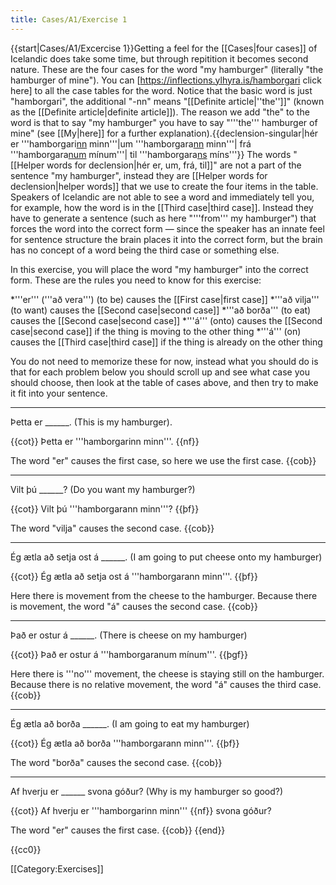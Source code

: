 ```yaml
---
title: Cases/A1/Exercise 1
---
```


<level a1/>

{{start|Cases/A1/Excercise 1}}Getting a feel for the [[Cases|four cases]] of Icelandic does take some time, but through repitition it becomes second nature. These are the four cases for the word "my hamburger" (literally "the hamburger of mine"). You can [https://inflections.ylhyra.is/hamborgari click here] to all the case tables for the word. Notice that the basic word is just "hamborgari", the additional "-nn" means "[[Definite article|''the'']]" (known as the [[Definite article|definite article]]). The reason we add "the" to the word is that to say "my hamburger" you have to say "'''the''' hamburger of mine" (see [[My|here]] for a further explanation).{{declension-singular|hér er '''hamborgari<u>nn</u> minn'''|um '''hamborgara<u>nn</u> minn'''|  frá '''hamborgara<u>num</u> mínum'''| til '''hamborgara<u>ns</u> míns'''}}
The words "[[Helper words for declension|hér er, um, frá, til]]" are not a part of the sentence "my hamburger", instead they are [[Helper words for declension|helper words]] that we use to create the four items in the table. Speakers of Icelandic are not able to see a word and immediately tell you, for example, how the word is in the [[Third case|third case]]. Instead they have to generate a sentence (such as here "'''from''' my hamburger") that forces the word into the correct form — since the speaker has an innate feel for sentence structure the brain places it into the correct form, but the brain has no concept of a word being the third case or something else.

In this exercise, you will place the word "my hamburger" into the correct form. These are the rules you need to know for this exercise:

*'''er''' ('''að vera''') (to be) causes the [[First case|first case]]
*'''að vilja''' (to want) causes the [[Second case|second case]]
*'''að borða''' (to eat) causes the [[Second case|second case]]
*'''á''' (onto) causes the [[Second case|second case]] if the thing is moving to the other thing
*'''á''' (on) causes the [[Third case|third case]] if the thing is already on the other thing

You do not need to memorize these for now, instead what you should do is that for each problem below you should scroll up and see what case you should choose, then look at the table of cases above, and then try to make it fit into your sentence. 
***

Þetta er ______. (This is my hamburger).

{{cot}}
Þetta er '''hamborgarinn minn'''. {{nf}}

The word "er" causes the first case, so here we use the first case.
{{cob}}
***

Vilt þú ______? (Do you want my hamburger?)

{{cot}}
Vilt þú '''hamborgarann minn'''? {{þf}}

The word "vilja" causes the second case.
{{cob}}
***


Ég ætla að setja ost á ______. (I am going to put cheese onto my hamburger)

{{cot}}
Ég ætla að setja ost á '''hamborgarann minn'''. {{þf}}

Here there is movement from the cheese to the hamburger. Because there is movement, the word "á" causes the second case.
{{cob}}
***


Það er ostur á ______. (There is cheese on my hamburger)

{{cot}}
Það er ostur á '''hamborgaranum mínum'''. {{þgf}}

Here there is '''no''' movement, the cheese is staying still on the hamburger. Because there is no relative movement, the word "á" causes the third case.
{{cob}}
***


Ég ætla að borða ______. (I am going to eat my hamburger)

{{cot}}
Ég ætla að borða '''hamborgarann minn'''. {{þf}}

The word "borða" causes the second case.
{{cob}}
***


Af hverju er ______ svona góður? (Why is my hamburger so good?)

{{cot}}
Af hverju er '''hamborgarinn minn''' {{nf}} svona góður? 

The word "er" causes the first case.
{{cob}}
{{end}}

{{cc0}}

[[Category:Exercises]]